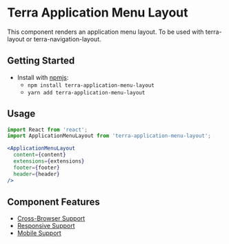 # Terra Application Menu Layout

This component renders an application menu layout. To be used with terra-layout or terra-navigation-layout.

## Getting Started

- Install with [npmjs](https://www.npmjs.com):
  - `npm install terra-application-menu-layout`
  - `yarn add terra-application-menu-layout`

## Usage

```jsx
import React from 'react';
import ApplicationMenuLayout from 'terra-application-menu-layout';

<ApplicationMenuLayout
  content={content}
  extensions={extensions}
  footer={footer}
  header={header}
/>
```

## Component Features
* [Cross-Browser Support](https://github.com/cerner/terra-core/wiki/Component-Features#cross-browser-support)
* [Responsive Support](https://github.com/cerner/terra-core/wiki/Component-Features#responsive-support)
* [Mobile Support](https://github.com/cerner/terra-core/wiki/Component-Features#mobile-support)
